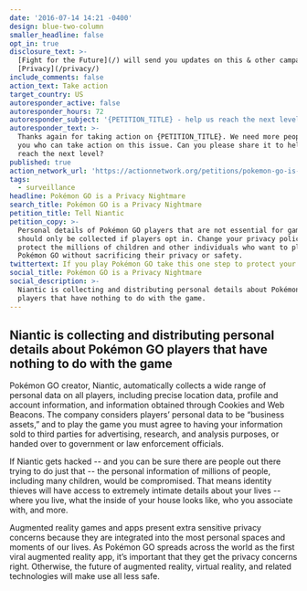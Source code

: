 ```yaml
---
date: '2016-07-14 14:21 -0400'
design: blue-two-column
smaller_headline: false
opt_in: true
disclosure_text: >-
  [Fight for the Future](/) will send you updates on this & other campaigns.
  [Privacy](/privacy/)
include_comments: false
action_text: Take action
target_country: US
autoresponder_active: false
autoresponder_hours: 72
autoresponder_subject: '{PETITION_TITLE} - help us reach the next level!'
autoresponder_text: >-
  Thanks again for taking action on {PETITION_TITLE}. We need more people like
  you who can take action on this issue. Can you please share it to help us
  reach the next level?
published: true
action_network_url: 'https://actionnetwork.org/petitions/pokemon-go-is-a-privacy-nightmare'
tags:
  - surveillance
headline: Pokémon GO is a Privacy Nightmare
search_title: Pokémon GO is a Privacy Nightmare
petition_title: Tell Niantic
petition_copy: >-
  Personal details of Pokémon GO players that are not essential for gameplay
  should only be collected if players opt in. Change your privacy policy to
  protect the millions of children and other individuals who want to play
  Pokémon GO without sacrificing their privacy or safety.
twittertext: If you play Pokémon GO take this one step to protect your privacy.
social_title: Pokémon GO is a Privacy Nightmare
social_description: >-
  Niantic is collecting and distributing personal details about Pokémon GO
  players that have nothing to do with the game.
---
```

##  Niantic is collecting and distributing personal details about Pokémon GO players that have nothing to do with the game

Pokémon GO creator, Niantic, automatically collects a wide range of personal data on all players, including precise location data, profile and account information, and information obtained through Cookies and Web Beacons. The company considers players’ personal data to be “business assets,” and to play the game you must agree to having your information sold to third parties for advertising, research, and analysis purposes, or handed over to government or law enforcement officials.

If Niantic gets hacked -- and you can be sure there are people out there trying to do just that -- the personal information of millions of people, including many children, would be compromised. That means identity thieves will have access to extremely intimate details about your lives -- where you live, what the inside of your house looks like, who you associate with, and more. 

Augmented reality games and apps present extra sensitive privacy concerns because they are integrated into the most personal spaces and moments of our lives. As Pokémon GO spreads across the world as the first viral augmented reality app, it’s important that they get the privacy concerns right. Otherwise, the future of augmented reality, virtual reality, and related technologies will make use all less safe.
